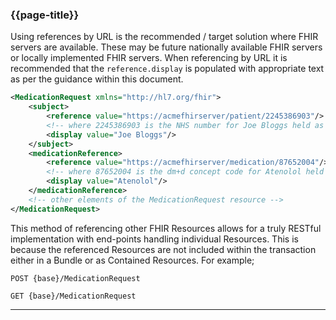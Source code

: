 ### {{page-title}}

Using references by URL is the recommended / target solution where FHIR servers are available. These may be future nationally available FHIR servers or locally implemented FHIR servers. When referencing by URL it is recommended that the `reference.display` is populated with appropriate text as per the guidance within this document.

```xml
<MedicationRequest xmlns="http://hl7.org/fhir">
	<subject>
		<reference value="https://acmefhirserver/patient/2245386903"/> 
		<!-- where 2245386903 is the NHS number for Joe Bloggs held as the 'id' -->
		<display value="Joe Bloggs"/>
	</subject>
	<medicationReference>
		<reference value="https://acmefhirserver/medication/87652004"/> 
		<!-- where 87652004 is the dm+d concept code for Atenolol held as the 'id' -->
		<display value="Atenolol"/>
	</medicationReference>
	<!-- other elements of the MedicationRequest resource -->
</MedicationRequest>
```

This method of referencing other FHIR Resources allows for a truly RESTful implementation with end-points handling individual Resources. This is because the referenced Resources are not included within the transaction either in a Bundle or as Contained Resources. For example;

`POST {base}/MedicationRequest`

`GET {base}/MedicationRequest`

---